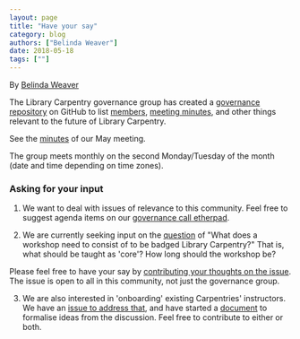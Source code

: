 ```yaml
---
layout: page
title: "Have your say"
category: blog
authors: ["Belinda Weaver"]
date: 2018-05-18
tags: [""]
---
```


By [Belinda Weaver](https://twitter.com/cloudaus)

The Library Carpentry governance group has created a [governance repository](https://github.com/LibraryCarpentry/governance)
on GitHub to list [members](https://github.com/LibraryCarpentry/governance/blob/master/members.md), 
[meeting minutes](https://github.com/LibraryCarpentry/governance/tree/master/minutes), and 
other things relevant to the future
of Library Carpentry. 

See the [minutes](https://github.com/LibraryCarpentry/governance/tree/master/minutes) of our May meeting.

The group meets monthly on the second Monday/Tuesday of the month (date and time depending on time zones).

### Asking for your input

1. We want to deal with issues of relevance to this community. Feel free to suggest agenda 
items on our [governance call etherpad](http://pad.software-carpentry.org/lc-gov-call).

2. We are currently seeking input on the [question](https://github.com/LibraryCarpentry/governance/issues/1) 
of "What does a workshop need to consist of to be badged Library Carpentry?" That is, what should be taught as 'core'? How long should the workshop be? 

Please feel free to have your say by [contributing your thoughts on the issue](https://github.com/LibraryCarpentry/governance/issues/1).
The issue is open to all in this community, not just the governance group.

3. We are also interested in 'onboarding' existing Carpentries' instructors. We have an [issue to address that](https://github.com/LibraryCarpentry/new-website/issues/6), 
and have started a [document](https://github.com/LibraryCarpentry/governance/blob/master/dev/onboarding.md) to formalise ideas from the discussion.
Feel free to contribute to either or both.
